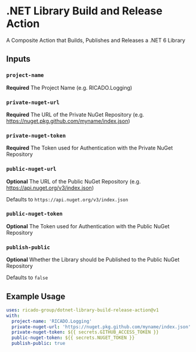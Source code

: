 # .NET Library Build and Release Action
A Composite Action that Builds, Publishes and Releases a .NET 6 Library

## Inputs

### `project-name`

**Required** The Project Name (e.g. RICADO.Logging)

### `private-nuget-url`

**Required** The URL of the Private NuGet Repository (e.g. https://nuget.pkg.github.com/myname/index.json)

### `private-nuget-token`

**Required** The Token used for Authentication with the Private NuGet Repository

### `public-nuget-url`

__Optional__ The URL of the Public NuGet Repository (e.g. https://api.nuget.org/v3/index.json)

Defaults to `https://api.nuget.org/v3/index.json`

### `public-nuget-token`

__Optional__ The Token used for Authentication with the Public NuGet Repository

### `publish-public`

__Optional__ Whether the Library should be Published to the Public NuGet Repository

Defaults to `false`

## Example Usage

```yml
uses: ricado-group/dotnet-library-build-release-action@v1
with:
  project-name: 'RICADO.Logging'
  private-nuget-url: 'https://nuget.pkg.github.com/myname/index.json'
  private-nuget-token: ${{ secrets.GITHUB_ACCESS_TOKEN }}
  public-nuget-token: ${{ secrets.NUGET_TOKEN }}
  publish-public: true
```